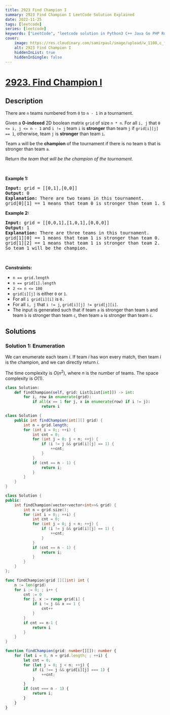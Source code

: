 ```yaml
---
title: 2923 Find Champion I
summary: 2923 Find Champion I LeetCode Solution Explained
date: 2022-11-25
tags: [leetcode]
series: [leetcode]
keywords: ["LeetCode", "leetcode solution in Python3 C++ Java Go PHP Ruby Swift TypeScript Rust C# JavaScript C", "2923 Find Champion I LeetCode Solution Explained in all languages"]
cover:
    image: https://res.cloudinary.com/samirpaul/image/upload/w_1100,c_fit,co_rgb:FFFFFF,l_text:Arial_75_bold:2923 Find Champion I - Solution Explained/problem-solving.webp
    alt: 2923 Find Champion I
    hiddenInList: true
    hiddenInSingle: false
---
```



# [2923. Find Champion I](https://leetcode.com/problems/find-champion-i)


## Description

<p>There are <code>n</code> teams numbered from <code>0</code> to <code>n - 1</code> in a tournament.</p>

<p>Given a <strong>0-indexed</strong> 2D boolean matrix <code>grid</code> of size <code>n * n</code>. For all <code>i, j</code> that <code>0 &lt;= i, j &lt;= n - 1</code> and <code>i != j</code> team <code>i</code> is <strong>stronger</strong> than team <code>j</code> if <code>grid[i][j] == 1</code>, otherwise, team <code>j</code> is <strong>stronger</strong> than team <code>i</code>.</p>

<p>Team <code>a</code> will be the <strong>champion</strong> of the tournament if there is no team <code>b</code> that is stronger than team <code>a</code>.</p>

<p>Return <em>the team that will be the champion of the tournament.</em></p>

<p>&nbsp;</p>
<p><strong class="example">Example 1:</strong></p>

<pre>
<strong>Input:</strong> grid = [[0,1],[0,0]]
<strong>Output:</strong> 0
<strong>Explanation:</strong> There are two teams in this tournament.
grid[0][1] == 1 means that team 0 is stronger than team 1. So team 0 will be the champion.
</pre>

<p><strong class="example">Example 2:</strong></p>

<pre>
<strong>Input:</strong> grid = [[0,0,1],[1,0,1],[0,0,0]]
<strong>Output:</strong> 1
<strong>Explanation:</strong> There are three teams in this tournament.
grid[1][0] == 1 means that team 1 is stronger than team 0.
grid[1][2] == 1 means that team 1 is stronger than team 2.
So team 1 will be the champion.
</pre>

<p>&nbsp;</p>
<p><strong>Constraints:</strong></p>

<ul>
	<li><code>n == grid.length</code></li>
	<li><code>n == grid[i].length</code></li>
	<li><code>2 &lt;= n &lt;= 100</code></li>
	<li><code>grid[i][j]</code> is either <code>0</code> or <code>1</code>.</li>
	<li>For all <code>i grid[i][i]</code> is <code>0.</code></li>
	<li>For all <code>i, j</code> that <code>i != j</code>, <code>grid[i][j] != grid[j][i]</code>.</li>
	<li>The input is generated such that if team <code>a</code> is stronger than team <code>b</code> and team <code>b</code> is stronger than team <code>c</code>, then team <code>a</code> is stronger than team <code>c</code>.</li>
</ul>

## Solutions

### Solution 1: Enumeration

We can enumerate each team $i$. If team $i$ has won every match, then team $i$ is the champion, and we can directly return $i$.

The time complexity is $O(n^2)$, where $n$ is the number of teams. The space complexity is $O(1)$.

<!-- tabs:start -->

```python
class Solution:
    def findChampion(self, grid: List[List[int]]) -> int:
        for i, row in enumerate(grid):
            if all(x == 1 for j, x in enumerate(row) if i != j):
                return i
```

```java
class Solution {
    public int findChampion(int[][] grid) {
        int n = grid.length;
        for (int i = 0;; ++i) {
            int cnt = 0;
            for (int j = 0; j < n; ++j) {
                if (i != j && grid[i][j] == 1) {
                    ++cnt;
                }
            }
            if (cnt == n - 1) {
                return i;
            }
        }
    }
}
```

```cpp
class Solution {
public:
    int findChampion(vector<vector<int>>& grid) {
        int n = grid.size();
        for (int i = 0;; ++i) {
            int cnt = 0;
            for (int j = 0; j < n; ++j) {
                if (i != j && grid[i][j] == 1) {
                    ++cnt;
                }
            }
            if (cnt == n - 1) {
                return i;
            }
        }
    }
};
```

```go
func findChampion(grid [][]int) int {
	n := len(grid)
	for i := 0; ; i++ {
		cnt := 0
		for j, x := range grid[i] {
			if i != j && x == 1 {
				cnt++
			}
		}
		if cnt == n-1 {
			return i
		}
	}
}
```

```ts
function findChampion(grid: number[][]): number {
    for (let i = 0, n = grid.length; ; ++i) {
        let cnt = 0;
        for (let j = 0; j < n; ++j) {
            if (i !== j && grid[i][j] === 1) {
                ++cnt;
            }
        }
        if (cnt === n - 1) {
            return i;
        }
    }
}
```

<!-- tabs:end -->

<!-- end -->

